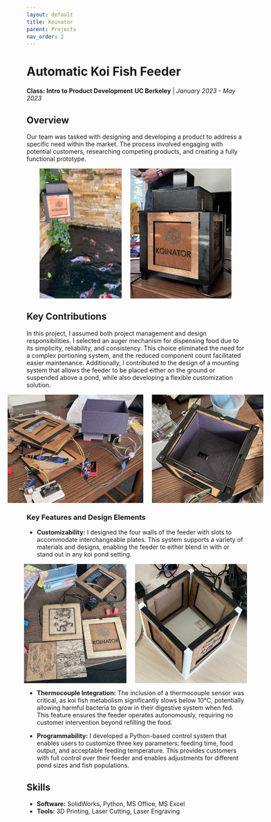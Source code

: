 ```yaml
---
layout: default
title: Koinator
parent: Projects
nav_order: 2
---
```


# Automatic Koi Fish Feeder
**Class: Intro to Product Development**
**UC Berkeley** | *January 2023 - May 2023*

## Overview
Our team was tasked with designing and developing a product to address a specific need within the market. The process involved engaging with potential customers, researching competing products, and creating a fully functional prototype.

<div style="display: flex; justify-content: center; gap: 20px;">
    <img src="assets/koiFinal.png" style="height: 300px; width: auto;">
    <img src="assets/koiFinal.jpg" style="height: 300px; width: auto;">
</div>

## Key Contributions
In this project, I assumed both project management and design responsibilities. I selected an auger mechanism for dispensing food due to its simplicity, reliability, and consistency. This choice eliminated the need for a complex portioning system, and the reduced component count facilitated easier maintenance. Additionally, I contributed to the design of a mounting system that allows the feeder to be placed either on the ground or suspended above a pond, while also developing a flexible customization solution.

<div style="display: flex; justify-content: center; gap: 20px;">
    <img src="assets/koiWIP.jpg" style="height: 250px; width: auto;">
    <img src="assets/koiInternal.jpg" style="height: 250px; width: auto;">
</div>

### Key Features and Design Elements
- **Customizability:** I designed the four walls of the feeder with slots to accommodate interchangeable plates. This system supports a variety of materials and designs, enabling the feeder to either blend in with or stand out in any koi pond setting.

<div style="display: flex; justify-content: center; gap: 20px;">
    <img src="assets/koiPlates.jpg" style="height: 275px; width: auto;">
    <img src="assets/koiPlatesPlaced.jpg" style="height: 275px; width: auto;">
</div>

- **Thermocouple Integration:** The inclusion of a thermocouple sensor was critical, as koi fish metabolism significantly slows below 10°C, potentially allowing harmful bacteria to grow in their digestive system when fed. This feature ensures the feeder operates autonomously, requiring no customer intervention beyond refilling the food.

- **Programmability:** I developed a Python-based control system that enables users to customize three key parameters: feeding time, food output, and acceptable feeding temperature. This provides customers with full control over their feeder and enables adjustments for different pond sizes and fish populations.

## Skills
- **Software:** SolidWorks, Python, MS Office, MS Excel
- **Tools:** 3D Printing, Laser Cutting, Laser Engraving